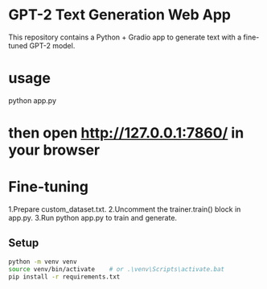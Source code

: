 # GPT-2 Text Generation Web App

This repository contains a Python + Gradio app to generate text with a fine-tuned GPT-2 model.

# usage
python app.py
# then open http://127.0.0.1:7860/ in your browser
# Fine-tuning
1.Prepare custom_dataset.txt.
2.Uncomment the trainer.train() block in app.py.
3.Run python app.py to train and generate.
## Setup

```bash
python -m venv venv
source venv/bin/activate    # or .\venv\Scripts\activate.bat
pip install -r requirements.txt
